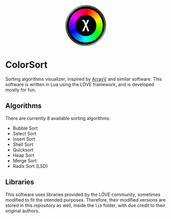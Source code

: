 <p align="center"><img src="res/logo.png" width="128" alt="ColorSort logo"></p>

# ColorSort

Sorting algorithms visualizer, inspired by [ArrayV](https://github.com/Gaming32/ArrayV) and similar software.
This software is written in Lua using the LÖVE framework, and is developed mostly for fun.

## Algorithms

There are currently 8 available sorting algorithms:

- Bubble Sort
- Select Sort
- Insert Sort
- Shell Sort
- Quicksort
- Heap Sort
- Merge Sort
- Radix Sort (LSD)

## Libraries

This software uses libraries provided by the LÖVE community, sometimes modified to fit the intended purposes.
Therefore, their modified versions are stored in this repository as well, inside the `lib` folder,
with due credit to their original authors.